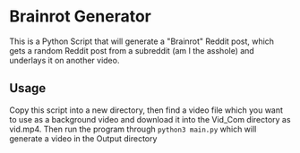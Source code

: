 # Brainrot Generator
This is a Python Script that will generate a "Brainrot" Reddit post, which gets a random Reddit post from a subreddit (am I the asshole) and underlays it on another video.

## Usage
Copy this script into a new directory, then find a video file which you want to use as a background video and download it into the Vid_Com directory as vid.mp4. Then run the program through `python3 main.py` which will generate a video in the Output directory
